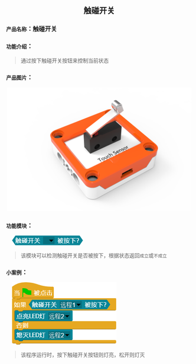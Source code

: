 ## <center> 触碰开关 </center>

### ``产品名称``：触碰开关

### ``功能介绍``：
> 通过按下触碰开关按钮来控制当前状态

### ``产品图片``：

<div align="center">
  <img src="../img/sensor/TouchSensor/Touch.png" width="500px" ><br>
</div>

### ``功能模块``：

&nbsp;&nbsp;&nbsp;&nbsp;![](../img/sensor/TouchSensor/isTouch.png)  
> 该模块可以检测触碰开关是否被按下，根据状态返回``成立``或``不成立``

### ``小案例``：

&nbsp;&nbsp;&nbsp;&nbsp;![](../img/sensor/TouchSensor/demo.png)  

> 该程序运行时，按下触碰开关按钮则灯亮，松开则灯灭
